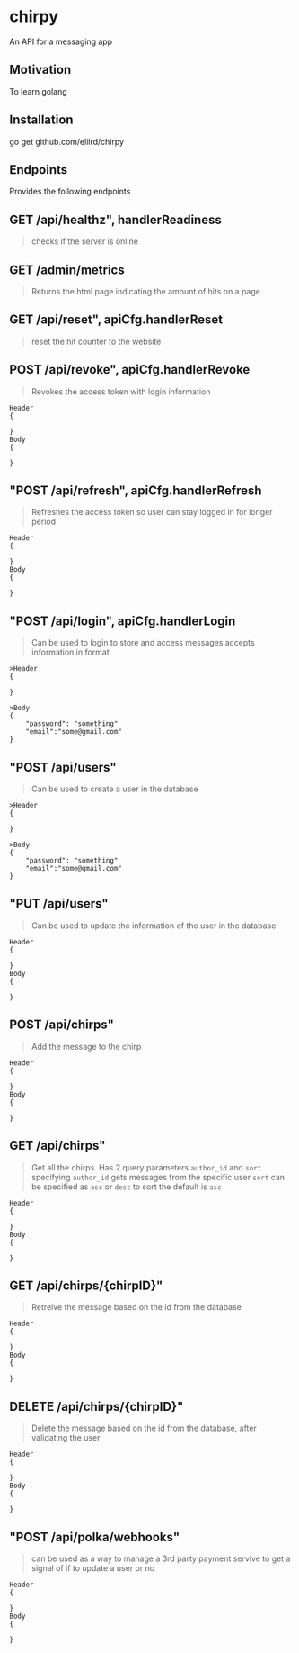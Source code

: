 # chirpy
An API for a messaging app

## Motivation
To learn golang

## Installation
go get github.com/eliird/chirpy

## Endpoints
Provides the following endpoints

## GET /api/healthz", handlerReadiness   
>checks if the server is online

## GET /admin/metrics
>Returns the html page indicating the amount of hits on a page

## GET /api/reset", apiCfg.handlerReset
> reset the hit counter to the website


## POST /api/revoke", apiCfg.handlerRevoke
>Revokes the access token with login information
```
Header
{

}
Body
{

}
```
	
## "POST /api/refresh", apiCfg.handlerRefresh
>Refreshes the access token so user can stay logged in for longer period
```
Header
{

}
Body
{

}
```

## "POST /api/login", apiCfg.handlerLogin 
>Can be used to login to store and access messages accepts information in format
```
>Header
{

}

>Body
{
    "password": "something"
    "email":"some@gmail.com"
}
```


## "POST /api/users"
>Can be used to create a user in the database
```
>Header
{

}

>Body
{
    "password": "something"
    "email":"some@gmail.com"
}
```

## "PUT /api/users"
> Can be used to update the information of the user in the database
```
Header
{

}
Body
{

}
```

## POST /api/chirps"
> Add the message to the chirp
```
Header
{

}
Body
{

}
```

## GET /api/chirps"
>Get all the chirps. Has 2 query parameters `author_id` and `sort`.
>specifying `author_id` gets messages from the specific user
>`sort` can be specified as `asc` or `desc` to sort the default is `asc`
```
Header
{

}
Body
{

}
```

## GET /api/chirps/{chirpID}"
> Retreive the message based on the id from the database
```
Header
{

}
Body
{

}
```

## DELETE /api/chirps/{chirpID}"
> Delete the message based on the id from the database, after validating the user
```
Header
{

}
Body
{

}
```

## "POST /api/polka/webhooks"
> can be used as a way to manage a 3rd party payment servive to get a signal of if to update a user or no

```
Header
{

}
Body
{

}
```
